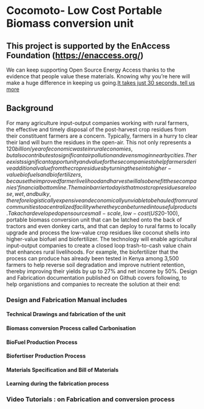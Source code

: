 # Cocomoto- Low Cost Portable Biomass conversion unit
## This project is supported by the EnAccess Foundation (https://enaccess.org/)
We can keep supporting Open Source Energy Access thanks to the evidence that people value these materials. Knowing why you’re here will make a huge difference in keeping us going.[It takes just 30 seconds, tell us more](https://us7.list-manage.com/survey?u=30c9abe0a5c18a9bfc966f2ff&id=6093f36d44)

## Background
For many agriculture input-output companies working with rural farmers, the effective and timely disposal of the post-harvest crop residues from their constituent farmers are a concern. Typically, farmers in a hurry to clear their land will burn the residues in the open-air. This not only represents a $120 billion/year of economic waste in rural economies, but also contributes to significant air pollution and even smog in nearby cities. There exists significant opportunity and value for these companies to help farmers derive additional value from the crop residues by turning these into higher-value biofuels and biofertilizers, because the improved farmer livelihood and harvest will also benefit these companies’ financial bottom line. The main barrier today is that most crop residues are loose, wet, and bulky, therefore logistically expensive and economically unviable to be hauled from rural communities to a centralized facility where they can be turned into useful products.
Takachar developed open source small-scale, low-cost (US$20-100), portable biomass conversion unit that can be latched onto the back of tractors and even donkey carts, and that can deploy to rural farms to locally upgrade and process the low-value crop residues like coconut shells into higher-value biofuel and biofertilizer. The technology will enable agricultural input-output companies to create a closed loop trash-to-cash value chain that enhances rural livelihoods. For example, the biofertilizer that the process can produce has already been tested in Kenya among 3,500 farmers to help reverse soil degradation and improve nutrient retention, thereby improving their yields by up to 27% and net income by 50%.
Design and Fabrication documentation published on Github covers following, to help organistions and companies to recreate the solution at their end:
### Design and Fabrication Manual includes
  #### Technical Drawings and fabrication of the unit
  #### Biomass conversion Process called Carbonisation
  #### BioFuel Production Process 
  #### Biofertiser Production Process
  #### Materials Specification and Bill of Materials
  #### Learning during the fabrication process
### Video Tutorials : on Fabrication and conversion process 
